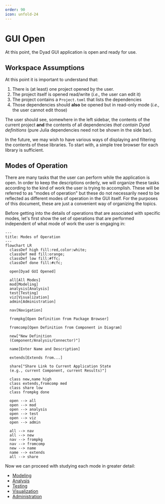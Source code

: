 ```yaml
---
order: 90
icon: unfold-24
---
```


# GUI Open

At this point, the Dyad GUI application is open and ready for use.

## Workspace Assumptions

At this point it is important to understand that:

1. There is (at least) one project opened by the user.
2. The project itself is opened read/write (_i.e.,_ the user can edit it)
3. The project contains a `Project.toml` that lists the dependencies
4. Those dependencies should **also** be opened but in read-only mode (_i.e.,_ the user cannot edit those)

The user should see, somewhere in the left sidebar, the contents of the current
project **and** the contents of all dependencies _that contain Dyad definitions_ (pure Julia dependencies need not be shown in the side bar).

In the future, we may wish to have various ways of displaying and filtering the
contents of these libraries. To start with, a simple tree browser for each
library is sufficient.

## Modes of Operation

There are many tasks that the user can perform while the application is open.
In order to keep the descriptions orderly, we will organize these tasks
according to the kind of work the user is trying to accomplish. These will be
referred to as "modes of operation" but these do not necessarily need to be
reflected as different modes of operation in the GUI itself. For the purposes
of this document, these are just a convenient way of organizing the topics.

Before getting into the details of operations that are associated with specific
modes, let's first show the set of operations that are performed independent of
what mode of work the user is engaging in:

```mermaid
---
title: Modes of Operation
---
flowchart LR
  classDef high fill:red,color:white;
  classDef med fill:orange;
  classDef low fill:#ffc;
  classDef done fill:#cfc;

  open[Dyad GUI Opened]

  all[All Modes]
  mod[Modeling]
  analysis[Analysis]
  test[Testing]
  viz[Visualization]
  admin[Administration]

  nav[Navigation]

  frompkg[Open Definition from Package Browser]

  fromcomp[Open Definition from Component in Diagram]

  new["New Definition
  (Component/Analysis/Connector)"]

  name[Enter Name and Description]

  extends[Extends from...]

  share["Share Link to Current Application State
  (e.g., current Component, current Results)"]

  class new,name high
  class extends,fromcomp med
  class share low
  class frompkg done

  open --> all
  open --> mod
  open --> analysis
  open --> test
  open --> viz
  open --> admin

  all --> nav
  all --> new
  nav --> frompkg
  nav --> fromcomp
  new --> name
  name --> extends
  all --> share

```

Now we can proceed with studying each mode in greater detail:

- [Modeling](./MODELING.md)
- [Analysis](./ANALYSIS.md)
- [Testing](./TESTING.md)
- [Visualization](./VISUALIZATION.md)
- [Administration](./ADMINISTRATION.md)
